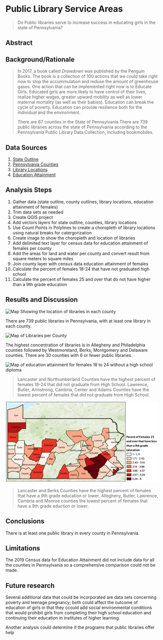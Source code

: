 # **Public Library Service Areas** 
> Do Public libraries serve to increase success in educating girls in the state of Pennsylvania?

## **Abstract**


## **Background/Rationale**
> In 2017, a book called *Drawdown* was published by the Penguin Books.  The book is a collection of 100 actions that we could take right now to stop the accummulation and reduse the amount of greenhouse gases.  One action that can be implemented right now is to Educate Girls.  Educated girls are more likely to have control of their lives, realize higher wages, greater upward mobility as well as lower maternal mortality (as well as their babies).  Education can break the cycle of poverty.  Education can provide resilience both for the individual and the environment.
>
> There are 67 counties in the State of Pennsylvania
> There are 739 public libraries across the state of Pennsylvania according to the Pennsylvania Public Library Data Collection, including bookmobiles.
>
## **Data Sources**
1. [State Outline](https://www.census.gov/cgi-bin/geo/shapefiles/index.php?year=2020&layergroup=States+%28and+equivalent%29) 
1. [Pennsylvania Counties](https://www2.census.gov/geo/tiger/TIGER2020PL/STATE/42_PENNSYLVANIA/42/)
1. [Library Locations](https://pa.countingopinions.com/memberlist.php)
1. [Education Attainment](https://data.census.gov/cedsci/table?q=Educational%20Attainment&g=0400000US42.050000&tid=ACSST1Y2019.S1501&hidePreview=true)
>
## **Analysis Steps**
>
1. Gather data (state outline, county outlines, library locations, education attainment of females)
1. Trim data sets as needed
1. Create QGIS project 
1. Add vectors layers for state outline, counties, library locations
1. Use Count Points in Polylines to create a choropleth of library locations using natural breaks for catergorization
1. Create image to show the choropleth and location of libraries
1. Add delimited text layer for census data for education attainment of females per county
1. Add the areas for land and water per county and convert result from square meters to square miles
1. Join county layer with census data education attainment of females
1. Calculate the percent of females 18-24 that have not graduated high school
1. Calculate the percent of females 25 and over that do not have higher than a 9th grade education
>
## **Results and Discussion**
>
![Map Showing the location of libraries in each county](/images/libraries_as_points.png)
>
There are 739 public libraries in Pennsylvania, with at least one library in each county.
>
>
>
![Map of Libraries per County](/images/Libraries_per_County.png "Map of Libraries per County")
>
The highest concentration of libraries is in Allegheny and Philadelphia counties followed by Westmoreland, Berks, Montgomery and Delaware counties.  There are 30 counties with 6 or fewer public libraries.
>
>
>
![Map of education attainment for females 18 to 24 without a high school diploma](/images/per_18_24_noHS.png)
>
>Lancaster and Northumberland Counties have the highest percent of females 18-24 that did not graduate from High School.  Lawrence, Butler, Armstrong, Cambria, Center and Adams Counties have the lowest percent of females that did not graduate from High School.
>
>
>
![Map of female 25 or older with a 9th grade education or less](/images/per_25_9grade.png)
>
>Lancaster and Berks Counties have the highest percent of females that have a 9th grade education or lower.  Allegheny, Butler, Lawrence, Cambria and Monroe counties the lowest percent of females that have a 9th grade eduction or lower.
>
>
## **Conclusions**
>
There is at least one public library in every county in Pennsylvania.
>
## **Limitations**
>
The 2019 Census data for Education Attainment did not include data for all the counties in Pennsylvania so a comprehensive comparison could not be made.
>
## **Future research**
>
Several additional data that could be incorporated are data sets concerning poverty and teenage pregnancy; both could affect the outcome of education of girls in that they ccould add social environmental conditions that would prohibit girls from completing their high school education and continuing their education in institutes of higher learning.
>
Another analysis could determine if the programs that public libraries offer help 
